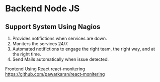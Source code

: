 # Backend Node JS

## Support System Using Nagios
1. Provides notifictions when services are down.
2. Moniters the services 24/7.
3. Automated notifictions to engage the right team, the right way, and at the right time.
4. Send Mails automatically when issue detected.

Frontend Using React react-monitering
https://github.com/pawarkaran/react-monitering
